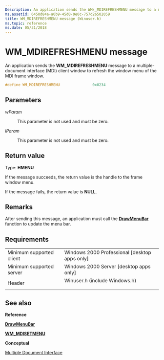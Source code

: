 ```yaml
---
Description: An application sends the WM\_MDIREFRESHMENU message to a multiple-document interface (MDI) client window to refresh the window menu of the MDI frame window.
ms.assetid: 6450d84a-a0b9-45d0-9e0c-757d26502059
title: WM_MDIREFRESHMENU message (Winuser.h)
ms.topic: reference
ms.date: 05/31/2018
---
```


# WM\_MDIREFRESHMENU message

An application sends the **WM\_MDIREFRESHMENU** message to a multiple-document interface (MDI) client window to refresh the window menu of the MDI frame window.


```C++
#define WM_MDIREFRESHMENU               0x0234
```



## Parameters

<dl> <dt>

*wParam* 
</dt> <dd>

This parameter is not used and must be zero.

</dd> <dt>

*lParam* 
</dt> <dd>

This parameter is not used and must be zero.

</dd> </dl>

## Return value

Type: **HMENU**

If the message succeeds, the return value is the handle to the frame window menu.

If the message fails, the return value is **NULL**.

## Remarks

After sending this message, an application must call the [**DrawMenuBar**](https://msdn.microsoft.com/library/ms647633(v=VS.85).aspx) function to update the menu bar.

## Requirements



|                                     |                                                                                                          |
|-------------------------------------|----------------------------------------------------------------------------------------------------------|
| Minimum supported client<br/> | Windows 2000 Professional \[desktop apps only\]<br/>                                               |
| Minimum supported server<br/> | Windows 2000 Server \[desktop apps only\]<br/>                                                     |
| Header<br/>                   | <dl> <dt>Winuser.h (include Windows.h)</dt> </dl> |



## See also

<dl> <dt>

**Reference**
</dt> <dt>

[**DrawMenuBar**](https://msdn.microsoft.com/library/ms647633(v=VS.85).aspx)
</dt> <dt>

[**WM\_MDISETMENU**](wm-mdisetmenu.md)
</dt> <dt>

**Conceptual**
</dt> <dt>

[Multiple Document Interface](multiple-document-interface.md)
</dt> </dl>

 

 




